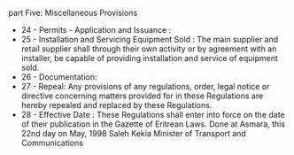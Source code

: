 part Five: Miscellaneous Provisions

<ul>
			<li>24 - Permits - Application and Issuance : <ul>
			</ul></li>			<li>25 - Installation and Servicing Equipment Sold : The main supplier and retail supplier shall through their own activity or by agreement with an installer, be capable of providing installation and service of equipment sold.<ul>
			</ul></li>			<li>26 - Documentation: <ul>
			</ul></li>			<li>27 - Repeal: Any provisions of any regulations, order, legal notice or directive concerning matters provided for in these Regulations are hereby repealed and replaced by these Regulations.<ul>
			</ul></li>			<li>28 - Effective Date : These Regulations shall enter into force on the date of their publication in the Gazette of Eritrean Laws. Done at Asmara, this 22nd day on May, 1998 Saleh Kekia Minister of Transport and Communications<ul>
			</ul></li></ul>